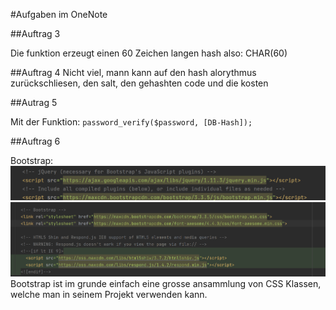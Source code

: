 #Aufgaben im OneNote


##Auftrag 3

Die funktion erzeugt einen 60 Zeichen langen hash also:
CHAR(60)


##Auftrag 4
Nicht viel, mann kann auf den hash alorythmus zurückschliesen, den salt, den gehashten code und die kosten

##Autrag 5

Mit der Funktion:
`password_verify($password, [DB-Hash]);`


##Auftrag 6

Bootstrap:
![img_1.png](img_1.png)
![img_2.png](img_2.png)
Bootstrap ist im grunde einfach eine grosse ansammlung von CSS Klassen, welche man in seinem Projekt verwenden kann.